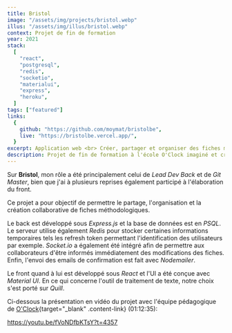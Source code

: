 ```yaml
---
title: Bristol
image: "/assets/img/projects/bristol.webp"
illus: "/assets/img/illus/bristol.webp"
context: Projet de fin de formation
year: 2021
stack:
  [
    "react",
    "postgresql",
    "redis",
    "socketio",
    "materialui",
    "express",
    "heroku",
  ]
tags: ["featured"]
links:
  {
    github: "https://github.com/moymat/bristolbe",
    live: "https://bristolbe.vercel.app/",
  }
excerpt: Application web <br> Créer, partager et organiser des fiches méthodologiques collaboratives
description: Projet de fin de formation à l'école O'Clock imaginé et créé de A à Z sur une période d'un mois en collaboration avec deux autres développeurs.
---
```


Sur **Bristol**, mon rôle a été principalement celui de _Lead Dev Back_ et de _Git Master_, bien que j'ai à plusieurs reprises également participé à l'élaboration du front.

Ce projet a pour objectif de permettre le partage, l'organisation et la création collaborative de fiches méthodologiques.

Le back est développé sous _Express.js_ et la base de données est en _PSQL_. Le serveur utilise également _Redis_ pour stocker certaines informations temporaires tels les refresh token permettant l'identification des utilisateurs par exemple. _Socket.io_ a également été intégré afin de permettre aux collaborateurs d'être informés immédiatement des modifications des fiches. Enfin, l'envoi des emails de confirmation est fait avec _Nodemailer_.

Le front quand à lui est développé sous _React_ et l'UI a été conçue avec _Material UI_. En ce qui concerne l'outil de traitement de texte, notre choix s'est porté sur _Quill_.

Ci-dessous la présentation en vidéo du projet avec l'équipe pédagogique de [O'Clock](https://oclock.io/){target="\_blank" .content-link} (01:12:35):

https://youtu.be/fVoNDfbKTsY?t=4357
